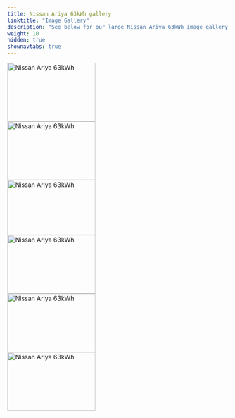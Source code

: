 ```yaml
---
title: Nissan Ariya 63kWh gallery
linktitle: "Image Gallery"
description: "See below for our large Nissan Ariya 63kWh image gallery. Click pictures for high-resolution versions."
weight: 10
hidden: true
shownavtabs: true
---
```

<!-- markdownlint-disable MD033 -->
<object type="image/svg+xml" data="../modelnavigation.svg"></object>
<div class="pswp-gallery pswp-grid-container" id ="my-gallery">
<div class="pswp-grid-item">
<a href="https://media.evkx.net/multimedia/models/nissan/ariya/ariya_63kwh/exterior_1.jpg"
data-pswp-src="https://media.evkx.net/multimedia/models/nissan/ariya/ariya_63kwh/exterior_1.jpg"
data-pswp-width="3000"
data-pswp-height="2000" 
target="_blank">
<img src="https://media.evkx.net/multimedia/models/nissan/ariya/ariya_63kwh/exterior_1_xst.jpg" alt="Nissan Ariya 63kWh" width="200px" height="133px" />
</a>
</div>
<div class="pswp-grid-item">
<a href="https://media.evkx.net/multimedia/models/nissan/ariya/ariya_63kwh/exterior_2.jpg"
data-pswp-src="https://media.evkx.net/multimedia/models/nissan/ariya/ariya_63kwh/exterior_2.jpg"
data-pswp-width="3000"
data-pswp-height="1999" 
target="_blank">
<img src="https://media.evkx.net/multimedia/models/nissan/ariya/ariya_63kwh/exterior_2_xst.jpg" alt="Nissan Ariya 63kWh" width="200px" height="133px" />
</a>
</div>
<div class="pswp-grid-item">
<a href="https://media.evkx.net/multimedia/models/nissan/ariya/ariya_63kwh/main_1.jpg"
data-pswp-src="https://media.evkx.net/multimedia/models/nissan/ariya/ariya_63kwh/main_1.jpg"
data-pswp-width="3000"
data-pswp-height="1889" 
target="_blank">
<img src="https://media.evkx.net/multimedia/models/nissan/ariya/ariya_63kwh/main_1_xst.jpg" alt="Nissan Ariya 63kWh" width="200px" height="125px" />
</a>
</div>
<div class="pswp-grid-item">
<a href="https://media.evkx.net/multimedia/models/nissan/ariya/ariya_63kwh/screens_1.jpg"
data-pswp-src="https://media.evkx.net/multimedia/models/nissan/ariya/ariya_63kwh/screens_1.jpg"
data-pswp-width="3000"
data-pswp-height="1999" 
target="_blank">
<img src="https://media.evkx.net/multimedia/models/nissan/ariya/ariya_63kwh/screens_1_xst.jpg" alt="Nissan Ariya 63kWh" width="200px" height="133px" />
</a>
</div>
<div class="pswp-grid-item">
<a href="https://media.evkx.net/multimedia/models/nissan/ariya/ariya_63kwh/screens_2.jpg"
data-pswp-src="https://media.evkx.net/multimedia/models/nissan/ariya/ariya_63kwh/screens_2.jpg"
data-pswp-width="3000"
data-pswp-height="1999" 
target="_blank">
<img src="https://media.evkx.net/multimedia/models/nissan/ariya/ariya_63kwh/screens_2_xst.jpg" alt="Nissan Ariya 63kWh" width="200px" height="133px" />
</a>
</div>
<div class="pswp-grid-item">
<a href="https://media.evkx.net/multimedia/models/nissan/ariya/ariya_63kwh/trunk_1.jpg"
data-pswp-src="https://media.evkx.net/multimedia/models/nissan/ariya/ariya_63kwh/trunk_1.jpg"
data-pswp-width="3000"
data-pswp-height="1999" 
target="_blank">
<img src="https://media.evkx.net/multimedia/models/nissan/ariya/ariya_63kwh/trunk_1_xst.jpg" alt="Nissan Ariya 63kWh" width="200px" height="133px" />
</a>
</div>
</div>
<script type="module">
  import PhotoSwipeLightbox from '/js/photoswipe-lightbox.esm.js';
    const lightbox = new PhotoSwipeLightbox({
       gallery: '#my-gallery',
        children: 'a',
        pswpModule: () => import('/js/photoswipe.esm.js')
    });
lightbox.init();
</script>
